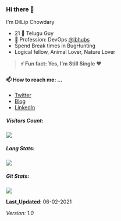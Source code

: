 ### Hi there 👋

I'm DilLip Chowdary 

- 21 👦 Telugu Guy 
- 🔭 Profession: DevOps [@ibhubs](https://ibhubs.co)
- Spend Break times in BugHunting
- Logical fellow, Animal Lover, Nature Lover

> **⚡ Fun fact: Yes,  I'm Still Single ❤️**


#### 📫 How to reach me: ...
- [Twitter](https://twitter.com/DilLip_Rayapati)
- [Blog](https://dev.to/dillip_chowdary)
- [LinkedIn](https://www.linkedin.com/in/dillip-chowdary/)


##### Visitors Count: 

![](https://profile-counter.glitch.me/DilLip-Chowdary-Codes/count.svg) 



##### Lang Stats: 
![](https://github-readme-stats.vercel.app/api/top-langs/?username=DilLip-Chowdary-Codes&layout=compact)


##### Git Stats:
![](https://github-readme-stats.vercel.app/api?username=DilLip-Chowdary-Codes&hide_title=true&hide_border=true&show_icons=true&include_all_commits=true&count_private=true&line_height=21&text_color=000&icon_color=000&bg_color=0,ea6161,ffc64d,fffc4d,52fa5a&theme=graywhite)



**Last_Updated**: 06-02-2021

_Version: 1.0_


